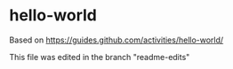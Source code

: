 # hello-world
Based on https://guides.github.com/activities/hello-world/

This file was edited in the branch "readme-edits"
